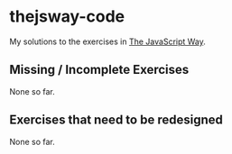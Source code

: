 # thejsway-code
My solutions to the exercises in [The JavaScript Way](https://github.com/thejsway/thejsway).

## Missing / Incomplete Exercises
None so far.

## Exercises that need to be redesigned
None so far.

